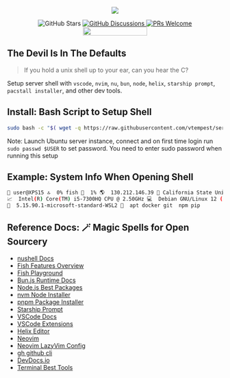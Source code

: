 
<p align="center">
    <img src="https://i.imgur.com/3qLFAvW.jpeg">
</p>
<p align="center">
    <img alt="GitHub Stars" src="https://img.shields.io/github/stars/vtempest/server-shell-setup">
    <a href="https://github.com/vtempest/server-shell-setup/discussions">
    <img alt="GitHub Discussions"
        src="https://img.shields.io/github/discussions/vtempest/server-shell-setup">
    </a>
    <a href="http://makeapullrequest.com">
        <img src="https://img.shields.io/badge/PRs-welcome-brightgreen.svg?style=flat-square" alt="PRs Welcome">
    </a>
    <a href="https://codespaces.new/vtempest/server-shell-setup">
    <img src="https://github.com/codespaces/badge.svg" width="150" height="20">
    </a>
</p>

## The Devil Is In The Defaults

> If you hold a unix shell up to your ear, can you hear the C?

Setup server shell with `vscode`, `nvim`, `nu`, `bun`, `node`, `helix`, `starship prompt`, `pacstall installer`,  and other dev tools. 

## Install: Bash Script to Setup Shell 

```bash
sudo bash -c "$( wget -q https://raw.githubusercontent.com/vtempest/server-shell-setup/refs/heads/master/install-shell.sh -O -)"
```

Note: Launch Ubuntu server instance, connect and on first time login run `sudo passwd $USER` to set password. You need to enter sudo password when running this setup

## Example: System Info When Opening Shell

```bash
👤 user@XPS15 🔝  0% fish 📁  1% 🌎  130.212.146.39 👮 California State University 
📈  Intel(R) Core(TM) i5-7300HQ CPU @ 2.50GHz 💻  Debian GNU/Linux 12 (bookworm) 
🔧  5.15.90.1-microsoft-standard-WSL2 🚀  apt docker git  npm pip
```

## Reference Docs: 🪄 Magic Spells for Open Sourcery 

- [nushell Docs](https://www.nushell.sh/book/)
- [Fish Features Overview](https://medium.com/the-glitcher/fish-shell-3ec1a6cc6128)
- [Fish Playground](https://rootnroll.com/d/fish-shell/)
- [Bun.js Runtime Docs](https://bun.sh/docs)
- [Node.js Best Packages](https://github.com/sindresorhus/awesome-nodejs)
- [nvm Node Installer](https://github.com/nvm-sh/nvm)
- [pnpm Package Installer](https://pnpm.io/pnpm-cli)
- [Starship Prompt](https://starship.rs/guide/#%F0%9F%9A%80-installation)
- [VSCode Docs](https://code.visualstudio.com/docs)
- [VSCode Extensions](https://marketplace.visualstudio.com/search?target=VSCode&category=All%20categories&sortBy=Installs)
- [Helix Editor](https://docs.helix-editor.com)
- [Neovim](https://github.com/neovim/neovim)
- [Neovim LazyVim Config](https://www.lazyvim.org/keymaps)
- [gh github cli](https://cli.github.com/manual/gh) 
- [DevDocs.io](https://devdocs.io/)
- [Terminal Best Tools](https://github.com/k4m4/terminals-are-sexy)




